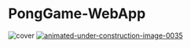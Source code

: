 # PongGame-WebApp
![cover](https://github.com/Wadie-ess/Wadie-ess/blob/main/iPhone%2014%20Pro%20(3).png)
<a href=""><img src="https://www.animatedimages.org/data/media/695/animated-under-construction-image-0035.gif" border="0" alt="animated-under-construction-image-0035" /></a>
